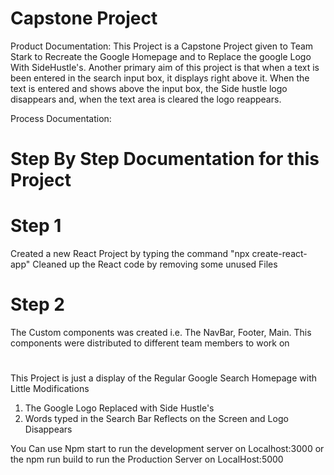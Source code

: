 # Capstone Project
Product Documentation:
This Project is a Capstone Project given to Team Stark to Recreate the Google Homepage and to Replace the google Logo With SideHustle's.
Another primary aim of this project is that when a text is been entered in the search input box, it displays right above it. When the text is entered and shows above the input box, the Side hustle logo disappears and, when the text area is cleared the logo reappears. 

Process Documentation:
# Step By Step Documentation for this Project

# Step 1
Created a new React Project by typing the command "npx create-react-app"
Cleaned up the React code by removing some unused Files

# Step 2
The Custom components was created i.e. The NavBar, Footer, Main. This components were distributed to different
team members to work on

# 
This Project is just a display of the Regular Google Search Homepage with Little Modifications 
1. The Google Logo Replaced with Side Hustle's
2. Words typed in the Search Bar Reflects on the Screen and Logo Disappears

You Can use Npm start to run the development server on Localhost:3000
or the npm run build to run the Production Server on LocalHost:5000